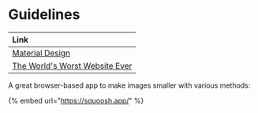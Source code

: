 # Guidelines

| Link |
| :--- |
| [Material Design](https://material.io/) |
| [The World's Worst Website Ever](https://www.theworldsworstwebsiteever.com/) |

A great browser-based app to make images smaller with various methods:

{% embed url="https://squoosh.app/" %}

